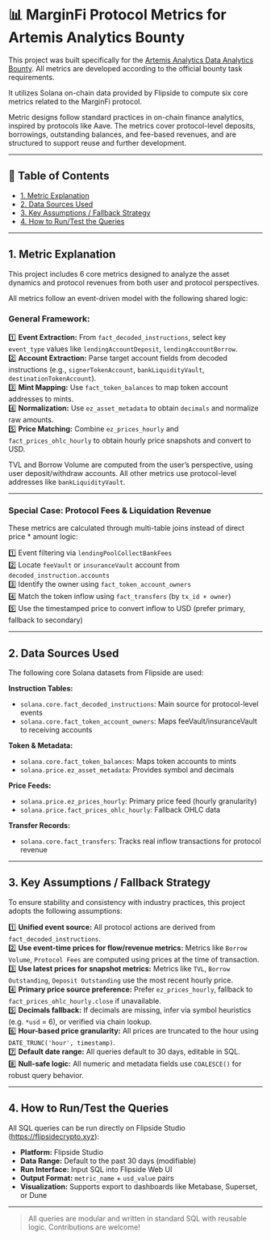 # 📊 MarginFi Protocol Metrics for Artemis Analytics Bounty

This project was built specifically for the [Artemis Analytics Data Analytics Bounty](https://artemis.xyz). All metrics are developed according to the official bounty task requirements.

It utilizes Solana on-chain data provided by Flipside to compute six core metrics related to the MarginFi protocol.

Metric designs follow standard practices in on-chain finance analytics, inspired by protocols like Aave. The metrics cover protocol-level deposits, borrowings, outstanding balances, and fee-based revenues, and are structured to support reuse and further development.

---

## 📑 Table of Contents

- [1. Metric Explanation](#1-metric-explanation)
- [2. Data Sources Used](#2-data-sources-used)
- [3. Key Assumptions / Fallback Strategy](#3-key-assumptions--fallback-strategy)
- [4. How to Run/Test the Queries](#4-how-to-runtest-the-queries)

---

## 1. Metric Explanation

This project includes 6 core metrics designed to analyze the asset dynamics and protocol revenues from both user and protocol perspectives.

All metrics follow an event-driven model with the following shared logic:

### General Framework:

1️⃣ **Event Extraction:** From `fact_decoded_instructions`, select key `event_type` values like `lendingAccountDeposit`, `lendingAccountBorrow`.  
2️⃣ **Account Extraction:** Parse target account fields from decoded instructions (e.g., `signerTokenAccount`, `bankLiquidityVault`, `destinationTokenAccount`).  
3️⃣ **Mint Mapping:** Use `fact_token_balances` to map token account addresses to mints.  
4️⃣ **Normalization:** Use `ez_asset_metadata` to obtain `decimals` and normalize raw amounts.  
5️⃣ **Price Matching:** Combine `ez_prices_hourly` and `fact_prices_ohlc_hourly` to obtain hourly price snapshots and convert to USD.  

TVL and Borrow Volume are computed from the user’s perspective, using user deposit/withdraw accounts. All other metrics use protocol-level addresses like `bankLiquidityVault`.

---

### Special Case: Protocol Fees & Liquidation Revenue

These metrics are calculated through multi-table joins instead of direct price * amount logic:

1️⃣ Event filtering via `lendingPoolCollectBankFees`  
2️⃣ Locate `feeVault` or `insuranceVault` account from `decoded_instruction.accounts`  
3️⃣ Identify the owner using `fact_token_account_owners`  
4️⃣ Match the token inflow using `fact_transfers` (by `tx_id + owner`)  
5️⃣ Use the timestamped price to convert inflow to USD (prefer primary, fallback to secondary)

---

## 2. Data Sources Used

The following core Solana datasets from Flipside are used:

**Instruction Tables:**  
- `solana.core.fact_decoded_instructions`: Main source for protocol-level events  
- `solana.core.fact_token_account_owners`: Maps feeVault/insuranceVault to receiving accounts  

**Token & Metadata:**  
- `solana.core.fact_token_balances`: Maps token accounts to mints  
- `solana.price.ez_asset_metadata`: Provides symbol and decimals  

**Price Feeds:**  
- `solana.price.ez_prices_hourly`: Primary price feed (hourly granularity)  
- `solana.price.fact_prices_ohlc_hourly`: Fallback OHLC data  

**Transfer Records:**  
- `solana.core.fact_transfers`: Tracks real inflow transactions for protocol revenue

---

## 3. Key Assumptions / Fallback Strategy

To ensure stability and consistency with industry practices, this project adopts the following assumptions:

1️⃣ **Unified event source:** All protocol actions are derived from `fact_decoded_instructions`.  
2️⃣ **Use event-time prices for flow/revenue metrics:** Metrics like `Borrow Volume`, `Protocol Fees` are computed using prices at the time of transaction.  
3️⃣ **Use latest prices for snapshot metrics:** Metrics like `TVL`, `Borrow Outstanding`, `Deposit Outstanding` use the most recent hourly price.  
4️⃣ **Primary price source preference:** Prefer `ez_prices_hourly`, fallback to `fact_prices_ohlc_hourly.close` if unavailable.  
5️⃣ **Decimals fallback:** If decimals are missing, infer via symbol heuristics (e.g. `*usd` = 6), or verified via chain lookup.  
6️⃣ **Hour-based price granularity:** All prices are truncated to the hour using `DATE_TRUNC('hour', timestamp)`.  
7️⃣ **Default date range:** All queries default to 30 days, editable in SQL.  
8️⃣ **Null-safe logic:** All numeric and metadata fields use `COALESCE()` for robust query behavior.

---

## 4. How to Run/Test the Queries

All SQL queries can be run directly on Flipside Studio (https://flipsidecrypto.xyz):

- **Platform:** Flipside Studio  
- **Data Range:** Default to the past 30 days (modifiable)  
- **Run Interface:** Input SQL into Flipside Web UI  
- **Output Format:** `metric_name` + `usd_value` pairs  
- **Visualization:** Supports export to dashboards like Metabase, Superset, or Dune

---

> All queries are modular and written in standard SQL with reusable logic. Contributions are welcome!
